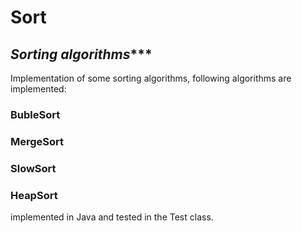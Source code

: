 # Sort
## *****Sorting algorithms********
Implementation of some sorting algorithms, following
algorithms are implemented:

### BubleSort
### MergeSort
### SlowSort
### HeapSort


implemented in Java and tested in the Test class.
